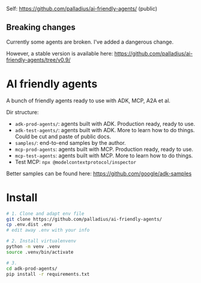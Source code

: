 
Self: https://github.com/palladius/ai-friendly-agents/ (public)

## Breaking changes

Currently some agents are broken. I've added a dangerous change.

However, a stable version is available here: https://github.com/palladius/ai-friendly-agents/tree/v0.9/

# AI friendly agents

A bunch of friendly agents ready to use with ADK, MCP, A2A et al.

Dir structure:

* `adk-prod-agents/`: agents built with ADK. Production ready, ready to use.
* `adk-test-agents/`: agents built with ADK. More to learn how to do things. Could be cut and paste of public docs.
* `samples/`: end-to-end samples by the author.
* `mcp-prod-agents`: agents built with MCP. Production ready, ready to use.
* `mcp-test-agents`: agents built with MCP. More to learn how to do things.
* Test MCP: `npx @modelcontextprotocol/inspector`

Better samples can be found here: https://github.com/google/adk-samples

# Install

```bash
# 1. Clone and adapt env file
git clone https://github.com/palladius/ai-friendly-agents/
cp .env.dist .env
# edit away .env with your info

# 2. Install virtualenvenv
python -m venv .venv
source .venv/bin/activate

# 3.
cd adk-prod-agents/
pip install -r requirements.txt
```

